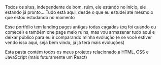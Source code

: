 Todos os sites, independente de bom, ruim, ele estando no início, ele estando já pronto... Tudo está aqui, desde o que eu estudei até mesmo o que estou estudando no momento

Esse portfólio tem landing pages antigas todas cagadas (pq foi quando eu comecei) e também one page meio ruins, mas vou armazenar tudo aqui e deixar público para eu ir comparando minha evolução (e se você estiver vendo isso aqui, seja bem vindo, já já terá mais evoluções)

Esta pasta contém todos os meus projetos relacionado a HTML, CSS e JavaScript (mais futuramente um React)